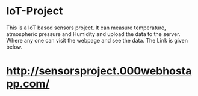 # IoT-Project
This is a IoT based sensors project. It can measure temperature, atmospheric pressure and Humidity and upload the data to the server.
Where any one can visit the webpage and see the data. The Link is given below.

# http://sensorsproject.000webhostapp.com/
